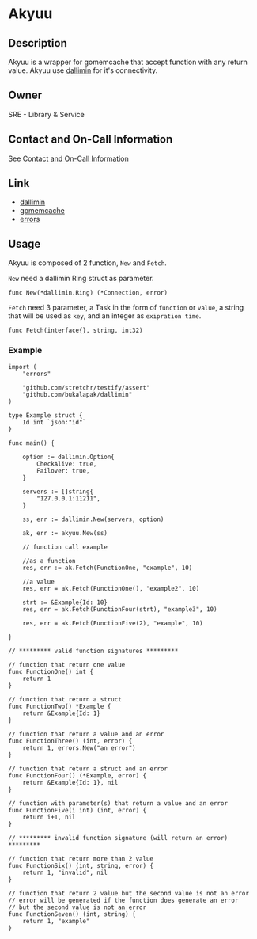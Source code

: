 # Akyuu

## Description

Akyuu is a wrapper for gomemcache that accept function with any return value. Akyuu use [dallimin](https://github.com/bukalapak/dallimin/) for it's connectivity.

## Owner

SRE - Library & Service

## Contact and On-Call Information

See [Contact and On-Call Information](https://bukalapak.atlassian.net/wiki/display/INF/Contact+and+On-Call+Information)

## Link

- [dallimin](https://github.com/bukalapak/dallimin/)
- [gomemcache](https://github.com/bradfitz/gomemcache)
- [errors](https://github.com/pkg/errors)

## Usage

Akyuu is composed of 2 function, `New` and `Fetch`.

`New` need a dallimin Ring struct as parameter.
```golang
func New(*dallimin.Ring) (*Connection, error)
```
`Fetch` need 3 parameter, a Task in the form of `function` or `value`, a string that will be used as `key`, and an integer as `exipration time`.
```golang
func Fetch(interface{}, string, int32)
```

### Example


```golang
import (
	"errors"

	"github.com/stretchr/testify/assert"
	"github.com/bukalapak/dallimin"
)

type Example struct {
	Id int `json:"id"`
}

func main() {
	
	option := dallimin.Option{
	    CheckAlive: true,
	    Failover: true,
	}

	servers := []string{
		"127.0.0.1:11211",
	}

	ss, err := dallimin.New(servers, option)

	ak, err := akyuu.New(ss)

	// function call example

	//as a function
	res, err := ak.Fetch(FunctionOne, "example", 10)
	
	//a value
	res, err = ak.Fetch(FunctionOne(), "example2", 10)

	strt := &Example{Id: 10}
	res, err = ak.Fetch(FunctionFour(strt), "example3", 10)

	res, err = ak.Fetch(FunctionFive(2), "example", 10)

}

// ********* valid function signatures *********

// function that return one value
func FunctionOne() int {
	return 1
}

// function that return a struct
func FunctionTwo() *Example {
	return &Example{Id: 1}
}

// function that return a value and an error
func FunctionThree() (int, error) {
	return 1, errors.New("an error")
}

// function that return a struct and an error
func FunctionFour() (*Example, error) {
	return &Example{Id: 1}, nil
}

// function with parameter(s) that return a value and an error
func FunctionFive(i int) (int, error) {
	return i+1, nil
}

// ********* invalid function signature (will return an error) *********

// function that return more than 2 value
func FunctionSix() (int, string, error) {
	return 1, "invalid", nil
} 

// function that return 2 value but the second value is not an error
// error will be generated if the function does generate an error
// but the second value is not an error
func FunctionSeven() (int, string) {
	return 1, "example"
}

```